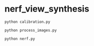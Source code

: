 # nerf_view_synthesis

```
python calibration.py
```

```
python process_images.py
```

```
python nerf.py
```
